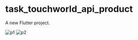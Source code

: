 # task_touchworld_api_product

A new Flutter project.


![p1](https://github.com/prajithaprabhakar1998/task_touchworld_api_product/assets/129513433/dea8905b-e786-47c3-97d8-a660b5d19eb4)
![p2](https://github.com/prajithaprabhakar1998/task_touchworld_api_product/assets/129513433/ba570748-aa39-4d87-8d87-dbbea6ac4fc2)

